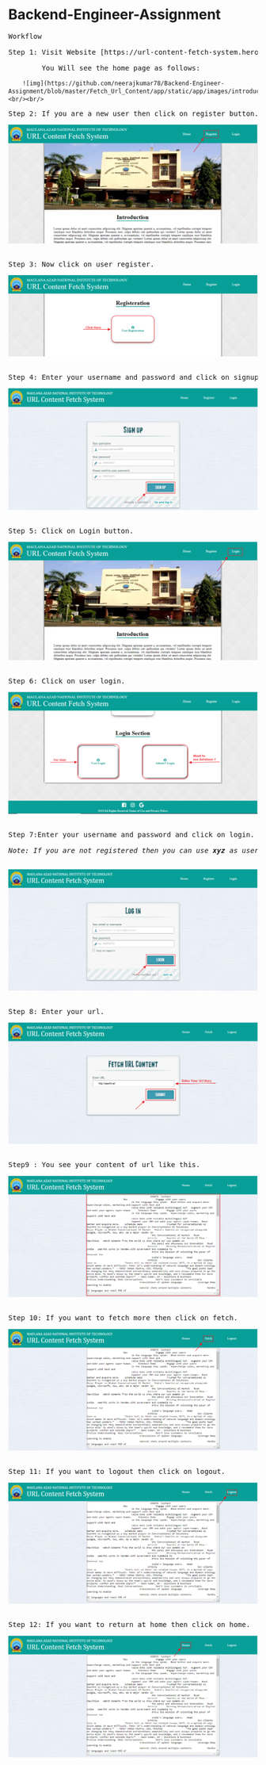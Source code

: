 # Backend-Engineer-Assignment
<pre>
Workflow<br/>
Step 1: Visit Website [https://url-content-fetch-system.herokuapp.com/](https://url-content-fetch-system.herokuapp.com/)<br/>
        You Will see the home page as follows:<br/></pre>
        ![img](https://github.com/neerajkumar78/Backend-Engineer-Assignment/blob/master/Fetch_Url_Content/app/static/app/images/introduction.png)<br/><br/>
<pre>
Step 2: If you are a new user then click on register button. If you don't want to do that and want to login directly by using dummy username and password then goto step 7.</pre>
![img](https://github.com/neerajkumar78/Backend-Engineer-Assignment/blob/master/Fetch_Url_Content/app/static/app/images/clickregister.png)<br/><br/>
<pre>
Step 3: Now click on user register.<br/></pre>
![img](https://github.com/neerajkumar78/Backend-Engineer-Assignment/blob/master/Fetch_Url_Content/app/static/app/images/clickregister2.png)<br/><br/>
<pre>
Step 4: Enter your username and password and click on signup. Goto step 7<br/></pre>
![img](https://github.com/neerajkumar78/Backend-Engineer-Assignment/blob/master/Fetch_Url_Content/app/static/app/images/signup.png)<br/><br/>
<pre>
Step 5: Click on Login button.<br/></pre>
![img](https://github.com/neerajkumar78/Backend-Engineer-Assignment/blob/master/Fetch_Url_Content/app/static/app/images/clicklogin.png)<br/><br/>
<pre>
Step 6: Click on user login.<br/></pre>
![img](https://github.com/neerajkumar78/Backend-Engineer-Assignment/blob/master/Fetch_Url_Content/app/static/app/images/clicklogin2.png)<br/><br/>
<pre>
Step 7:Enter your username and password and click on login.<br/>
<i>Note: If you are not registered then you can use <b>xyz</b> as username and <b>1234</b> as password</i>.<br/><br/></pre>
![img](https://github.com/neerajkumar78/Backend-Engineer-Assignment/blob/master/Fetch_Url_Content/app/static/app/images/login.png)<br/><br/>
<pre>
Step 8: Enter your url.<br/></pre>
![img](https://github.com/neerajkumar78/Backend-Engineer-Assignment/blob/master/Fetch_Url_Content/app/static/app/images/enterurl.png)<br/><br/>
<pre>
Step9 : You see your content of url like this.<br/></pre>
![img](https://github.com/neerajkumar78/Backend-Engineer-Assignment/blob/master/Fetch_Url_Content/app/static/app/images/content.png)<br/><br/>
<pre>
Step 10: If you want to fetch more then click on fetch.<br/></pre>
![img](https://github.com/neerajkumar78/Backend-Engineer-Assignment/blob/master/Fetch_Url_Content/app/static/app/images/fetchmore.png)<br/><br/>
<pre>
Step 11: If you want to logout then click on logout.<br/></pre>
![img](https://github.com/neerajkumar78/Backend-Engineer-Assignment/blob/master/Fetch_Url_Content/app/static/app/images/logout.png)<br/><br/>
<pre>
Step 12: If you want to return at home then click on home.<br/></pre>
![img](https://github.com/neerajkumar78/Backend-Engineer-Assignment/blob/master/Fetch_Url_Content/app/static/app/images/returnhome.png)<br/>
</pre>

